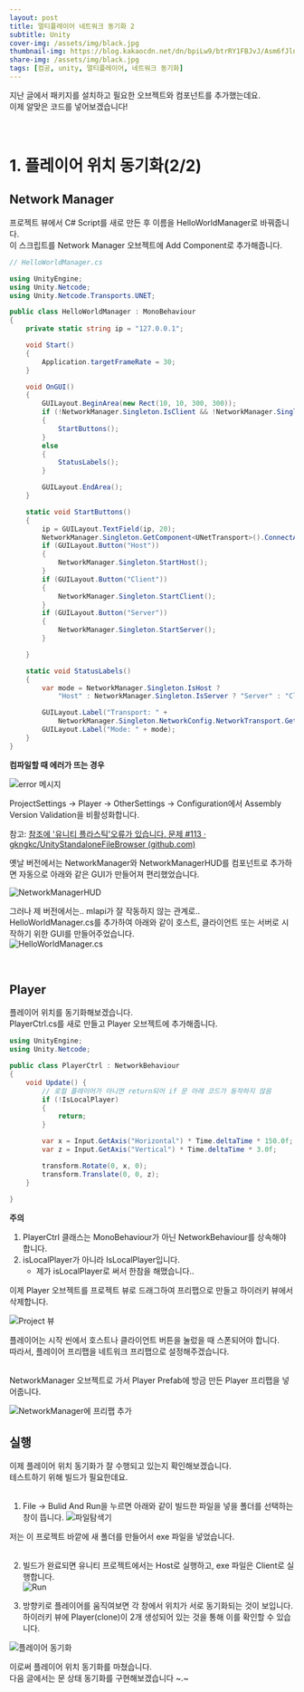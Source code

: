 ```yaml
---
layout: post
title: 멀티플레이어 네트워크 동기화 2
subtitle: Unity
cover-img: /assets/img/black.jpg
thumbnail-img: https://blog.kakaocdn.net/dn/bpiLw9/btrRY1FBJvJ/Asm6fJlnroU68LSM1cydO1/img.png
share-img: /assets/img/black.jpg
tags: [컴공, unity, 멀티플레이어, 네트워크 동기화]
---
```


지난 글에서 패키지를 설치하고 필요한 오브젝트와 컴포넌트를 추가했는데요.<br>
이제 알맞은 코드를 넣어보겠습니다!<br>
<br><br>

# 1. 플레이어 위치 동기화(2/2)

## Network Manager
프로젝트 뷰에서 C# Script를 새로 만든 후 이름을 HelloWorldManager로 바꿔줍니다.<br>
이 스크립트를 Network Manager 오브젝트에 Add Component로 추가해줍니다.<br>

```cs
// HelloWorldManager.cs

using UnityEngine;
using Unity.Netcode;
using Unity.Netcode.Transports.UNET;

public class HelloWorldManager : MonoBehaviour
{
    private static string ip = "127.0.0.1";

    void Start()
    {
        Application.targetFrameRate = 30;
    }

    void OnGUI()
    {
        GUILayout.BeginArea(new Rect(10, 10, 300, 300));
        if (!NetworkManager.Singleton.IsClient && !NetworkManager.Singleton.IsServer)
        {
            StartButtons();
        }
        else
        {
            StatusLabels();
        }

        GUILayout.EndArea();
    }

    static void StartButtons()
    {
        ip = GUILayout.TextField(ip, 20);
        NetworkManager.Singleton.GetComponent<UNetTransport>().ConnectAddress = ip;
        if (GUILayout.Button("Host"))
        {
            NetworkManager.Singleton.StartHost();
        }
        if (GUILayout.Button("Client"))
        {
            NetworkManager.Singleton.StartClient();
        }
        if (GUILayout.Button("Server"))
        {
            NetworkManager.Singleton.StartServer();
        }

    }

    static void StatusLabels()
    {
        var mode = NetworkManager.Singleton.IsHost ?
            "Host" : NetworkManager.Singleton.IsServer ? "Server" : "Client";

        GUILayout.Label("Transport: " +
            NetworkManager.Singleton.NetworkConfig.NetworkTransport.GetType().Name);
        GUILayout.Label("Mode: " + mode);
    }
}
``` 

**컴파일할 때 에러가 뜨는 경우**

![error 메시지](https://blog.kakaocdn.net/dn/bpiLw9/btrRY1FBJvJ/Asm6fJlnroU68LSM1cydO1/img.png)

ProjectSettings -> Player -> OtherSettings -> Configuration에서 Assembly Version Validation을 비활성화합니다.<br>

참고: [참조에 '유니티 플라스틱'오류가 있습니다. 문제 #113 · gkngkc/UnityStandaloneFileBrowser (github.com)]

[참조에 '유니티 플라스틱'오류가 있습니다. 문제 #113 · gkngkc/UnityStandaloneFileBrowser (github.com)]: https://github.com/gkngkc/UnityStandaloneFileBrowser/issues/113

옛날 버전에서는 NetworkManager와 NetworkManagerHUD를 컴포넌트로 추가하면 자동으로 아래와 같은 GUI가 만들어져 편리했었습니다.<br>

![NetworkManagerHUD](https://blog.kakaocdn.net/dn/bUbi3Q/btrRXbJsBBM/bW1VMZIN46qoojGhDTypT0/img.png)


그러나 제 버전에서는.. mlapi가 잘 작동하지 않는 관계로..<br>
HelloWorldManager.cs를 추가하여 아래와 같이 호스트, 클라이언트 또는 서버로 시작하기 위한 GUI를 만들어주었습니다.<br>
![HelloWorldManager.cs](https://blog.kakaocdn.net/dn/cqLJsP/btrRXC0RGy3/c1PIBt7jfQ3hVqz5lRhOJ1/img.png)

<br>

## Player
플레이어 위치를 동기화해보겠습니다.<br>
PlayerCtrl.cs를 새로 만들고 Player 오브젝트에 추가해줍니다.<br>
 
```cs
using UnityEngine;
using Unity.Netcode;

public class PlayerCtrl : NetworkBehaviour
{
    void Update() { 
        // 로컬 플레이어가 아니면 return되어 if 문 아래 코드가 동작하지 않음
        if (!IsLocalPlayer)
        {
            return;
        }

        var x = Input.GetAxis("Horizontal") * Time.deltaTime * 150.0f;
        var z = Input.GetAxis("Vertical") * Time.deltaTime * 3.0f;

        transform.Rotate(0, x, 0);
        transform.Translate(0, 0, z);
    }
    
}
```
**주의**
1. PlayerCtrl 클래스는 MonoBehaviour가 아닌 NetworkBehaviour를 상속해야 합니다.
2. isLocalPlayer가 아니라 IsLocalPlayer입니다.
    - 제가 isLocalPlayer로 써서 한참을 해맸습니다..


이제 Player 오브젝트를 프로젝트 뷰로 드래그하여 프리팹으로 만들고 하이러키 뷰에서 삭제합니다.<br>

![Project 뷰](https://img1.daumcdn.net/thumb/R1280x0/?scode=mtistory2&fname=https%3A%2F%2Fblog.kakaocdn.net%2Fdn%2FbW3JAZ%2FbtrRY3cnXDD%2FPG5aDPRclV2ynqhfvpka81%2Fimg.png)

 

플레이어는 시작 씬에서 호스트나 클라이언트 버튼을 눌렀을 때 스폰되어야 합니다.<br>
따라서, 플레이어 프리팹을 네트워크 프리팹으로 설정해주겠습니다.<br>
<br> 

NetworkManager 오브젝트로 가서 Player Prefab에 방금 만든 Player 프리팹을 넣어줍니다.<br>

![NetworkManager에 프리팹 추가](https://blog.kakaocdn.net/dn/JsCX9/btrRY3Dr4Tx/hZocbTeJQcCFz1uk04yBYK/img.png)


## 실행
이제 플레이어 위치 동기화가 잘 수행되고 있는지 확인해보겠습니다.<br>
테스트하기 위해 빌드가 필요한데요.<br>
<br>
 

1. File -> Bulid And Run을 누르면 아래와 같이 빌드한 파일을 넣을 폴더를 선택하는 창이 뜹니다.
![파일탐색기](https://blog.kakaocdn.net/dn/6wxo1/btrRWLxx4Y3/PdoQ0EbLHvW9zUk4cRF6v0/img.png)

저는 이 프로젝트 바깥에 새 폴더를 만들어서 exe 파일을 넣었습니다.<br>
<br>

2. 빌드가 완료되면 유니티 프로젝트에서는 Host로 실행하고, exe 파일은 Client로 실행합니다.<br>
![Run](https://blog.kakaocdn.net/dn/djw5d4/btrRY2xOMcA/UYqXdK5k58nbUDQGoK0141/img.png)
 


3. 방향키로 플레이어를 움직여보면 각 창에서 위치가 서로 동기화되는 것이 보입니다.<br>
하이러키 뷰에 Player(clone)이 2개 생성되어 있는 것을 통해 이를 확인할 수 있습니다.<br>

![플레이어 동기화](https://blog.kakaocdn.net/dn/voG22/btrRYuOSmNz/d1UQ2WkJm991PijBGw5vg1/img.png)
<br>


이로써 플레이어 위치 동기화를 마쳤습니다.<br>
다음 글에서는 문 상태 동기화를 구현해보겠습니다 ~.~<br>